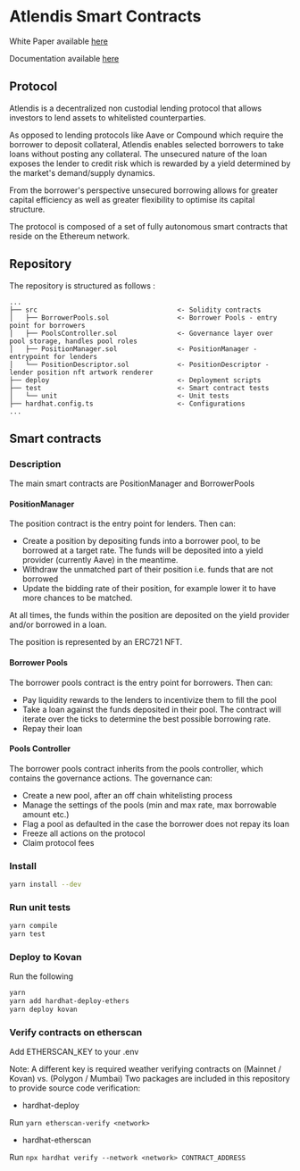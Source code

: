 # Atlendis Smart Contracts

White Paper available [here](https://github.com/Atlendis/whitepaper-v1/blob/main/Atlendis_WhitePaper_V1.pdf)

Documentation available [here](https://docs.atlendis.io/atlendis-v1/)

## Protocol

Atlendis is a decentralized non custodial lending protocol that allows investors to lend assets to whitelisted counterparties.

As opposed to lending protocols like Aave or Compound which require the borrower to deposit collateral, Atlendis enables selected borrowers to take loans without posting any collateral. The unsecured nature of the loan exposes the lender to credit risk which is rewarded by a yield determined by the market's demand/supply dynamics.

From the borrower's perspective unsecured borrowing allows for greater capital efficiency as well as greater flexibility to optimise its capital structure.

The protocol is composed of a set of fully autonomous smart contracts that reside on the Ethereum network.

## Repository

The repository is structured as follows :

```
...
├── src                                   <- Solidity contracts
│   ├── BorrowerPools.sol                 <- Borrower Pools - entry point for borrowers
│   ├── PoolsController.sol               <- Governance layer over pool storage, handles pool roles
│   ├── PositionManager.sol               <- PositionManager - entrypoint for lenders
│   └── PositionDescriptor.sol            <- PositionDescriptor - lender position nft artwork renderer
├── deploy                                <- Deployment scripts
├── test                                  <- Smart contract tests
│   └── unit                              <- Unit tests
├── hardhat.config.ts                     <- Configurations
...
```

## Smart contracts

### Description

The main smart contracts are PositionManager and BorrowerPools

#### PositionManager

The position contract is the entry point for lenders. Then can:

- Create a position by depositing funds into a borrower pool, to be borrowed at a target rate. The funds will be deposited into a yield provider (currently Aave) in the meantime.
- Withdraw the unmatched part of their position i.e. funds that are not borrowed
- Update the bidding rate of their position, for example lower it to have more chances to be matched.

At all times, the funds within the position are deposited on the yield provider and/or borrowed in a loan.

The position is represented by an ERC721 NFT.

#### Borrower Pools

The borrower pools contract is the entry point for borrowers. Then can:

- Pay liquidity rewards to the lenders to incentivize them to fill the pool
- Take a loan against the funds deposited in their pool. The contract will iterate over the ticks to determine the best possible borrowing rate.
- Repay their loan

#### Pools Controller

The borrower pools contract inherits from the pools controller, which contains the governance actions. The governance can:

- Create a new pool, after an off chain whitelisting process
- Manage the settings of the pools (min and max rate, max borrowable amount etc.)
- Flag a pool as defaulted in the case the borrower does not repay its loan
- Freeze all actions on the protocol
- Claim protocol fees

### Install

```bash
yarn install --dev
```

### Run unit tests

```bash
yarn compile
yarn test
```

### Deploy to Kovan

Run the following

```bash
yarn
yarn add hardhat-deploy-ethers
yarn deploy kovan
```

### Verify contracts on etherscan

Add ETHERSCAN_KEY to your .env

Note: A different key is required weather verifying contracts on (Mainnet / Kovan) vs. (Polygon / Mumbai)
Two packages are included in this repository to provide source code verification:

 * hardhat-deploy

Run `yarn etherscan-verify <network>`

 * hardhat-etherscan

Run `npx hardhat verify --network <network> CONTRACT_ADDRESS`
